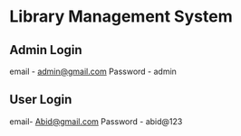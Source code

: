 # Library Management System



## Admin Login
email - admin@gmail.com
Password - admin

## User Login
email- Abid@gmail.com
Password - abid@123
